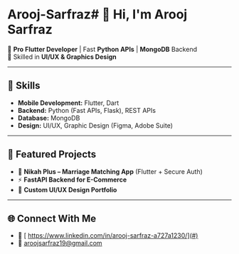 # Arooj-Sarfraz# 👋 Hi, I'm Arooj Sarfraz  

🚀 **Pro Flutter Developer** | Fast **Python APIs** | **MongoDB** Backend  
🎨 Skilled in **UI/UX & Graphics Design**  

---

## 🔧 Skills  
- **Mobile Development:** Flutter, Dart  
- **Backend:** Python (Fast APIs, Flask), REST APIs  
- **Database:** MongoDB  
- **Design:** UI/UX, Graphic Design (Figma, Adobe Suite)  

---

## 📌 Featured Projects  
- 📱 **Nikah Plus – Marriage Matching App** (Flutter + Secure Auth)  
- ⚡ **FastAPI Backend for E-Commerce**  
- 🎨 **Custom UI/UX Design Portfolio**  

---

## 🌐 Connect With Me  
- 💼 [ https://www.linkedin.com/in/arooj-sarfraz-a727a1230/](#)     
- 📧 aroojsarfraz19@gmail.com  
